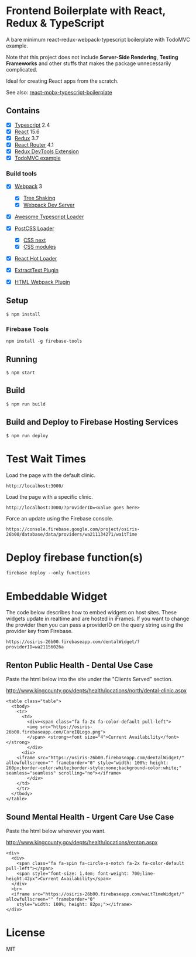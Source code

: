 # Frontend Boilerplate with React, Redux & TypeScript

A bare minimum react-redux-webpack-typescript boilerplate with TodoMVC example.

Note that this project does not include **Server-Side Rendering**,  **Testing Frameworks** and other stuffs that makes the package unnecessarily complicated.

Ideal for creating React apps from the scratch.

See also: [react-mobx-typescript-boilerplate](https://github.com/rokoroku/react-mobx-typescript-boilerplate)

## Contains

- [x] [Typescript](https://www.typescriptlang.org/) 2.4
- [x] [React](https://facebook.github.io/react/) 15.6
- [x] [Redux](https://github.com/reactjs/redux) 3.7
- [x] [React Router](https://github.com/ReactTraining/react-router) 4.1
- [x] [Redux DevTools Extension](https://github.com/zalmoxisus/redux-devtools-extension)
- [x] [TodoMVC example](http://todomvc.com)

### Build tools

- [x] [Webpack](https://webpack.github.io) 3
  - [x] [Tree Shaking](https://medium.com/@Rich_Harris/tree-shaking-versus-dead-code-elimination-d3765df85c80)
  - [x] [Webpack Dev Server](https://github.com/webpack/webpack-dev-server)
- [x] [Awesome Typescript Loader](https://github.com/s-panferov/awesome-typescript-loader)
- [x] [PostCSS Loader](https://github.com/postcss/postcss-loader)
  - [x] [CSS next](https://github.com/MoOx/postcss-cssnext)
  - [x] [CSS modules](https://github.com/css-modules/css-modules)
- [x] [React Hot Loader](https://github.com/gaearon/react-hot-loader)
- [x] [ExtractText Plugin](https://github.com/webpack/extract-text-webpack-plugin)
- [x] [HTML Webpack Plugin](https://github.com/ampedandwired/html-webpack-plugin)


## Setup

```
$ npm install
```

### Firebase Tools
```
npm install -g firebase-tools
```

## Running

```
$ npm start
```

## Build

```
$ npm run build
```

## Build and Deploy to Firebase Hosting Services

```
$ npm run deploy
```


# Test Wait Times

Load the page with the default clinic.
```
http://localhost:3000/
```

Load the page with a specific clinic.
```
http://localhost:3000/?providerID=<value goes here>
```

Force an update using the Firebase console.
```
https://console.firebase.google.com/project/osiris-26b00/database/data/providers/wa211134271/waitTime
```

# Deploy firebase function(s)

```
firebase deploy --only functions
```


# Embeddable Widget

The code below describes how to embed widgets on host sites.  These widgets update in realtime and are hosted in iFrames.
If you want to change the provider then you can pass a providerID on the query string using the provider key from Firebase.

```
https://osiris-26b00.firebaseapp.com/dentalWidget/?providerID=wa21156026a
```

## Renton Public Health - Dental Use Case
Paste the html below into the site under the "Clients Served" section.

http://www.kingcounty.gov/depts/health/locations/north/dental-clinic.aspx

```
<table class="table">
  <tbody>
    <tr>
      <td>
        <div><span class="fa fa-2x fa-color-default pull-left">
        <img src="https://osiris-26b00.firebaseapp.com/CareIQLogo.png">
        </span> <strong><font size="4">Current Availability</font></strong>
        </div>
      <div>
    <iframe src="https://osiris-26b00.firebaseapp.com/dentalWidget/" allowfullscreen="" frameborder="0" style="width: 100%; height: 260px;border-color:white;border-style:none;background-color:white;" seamless="seamless" scrolling="no"></iframe>
        </div>
    </td>
    </tr>
  </tbody>
</table>
```

## Sound Mental Health - Urgent Care Use Case
Paste the html below wherever you want.

http://www.kingcounty.gov/depts/health/locations/renton.aspx

```
<div>
  <div>
    <span class="fa fa-spin fa-circle-o-notch fa-2x fa-color-default pull-left"></span>
    <span style="font-size: 1.4em; font-weight: 700;line-height:42px">Current Availability</span>
  </div>
  <br>
  <iframe src="https://osiris-26b00.firebaseapp.com/waitTimeWidget/" allowfullscreen="" frameborder="0"
    style="width: 100%; height: 82px;"></iframe>
</div>
```


# License

MIT
